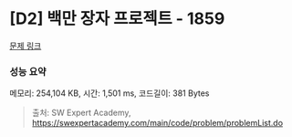 # [D2] 백만 장자 프로젝트 - 1859 

[문제 링크](https://swexpertacademy.com/main/code/problem/problemDetail.do?contestProbId=AV5LrsUaDxcDFAXc) 

### 성능 요약

메모리: 254,104 KB, 시간: 1,501 ms, 코드길이: 381 Bytes



> 출처: SW Expert Academy, https://swexpertacademy.com/main/code/problem/problemList.do